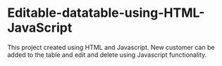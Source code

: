 # Editable-datatable-using-HTML-JavaScript
This project created using HTML and Javascript. New customer can be added to the table and edit and delete using Javascript functionality.
